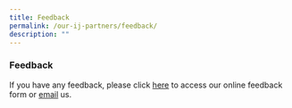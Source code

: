 ```yaml
---
title: Feedback
permalink: /our-ij-partners/feedback/
description: ""
---
```

### Feedback

If you have any feedback, please click [here](https://forms.cwp.gov.sg/chijkcp/FormC362M) to access our online feedback form or [email](mailto:chijktps@moe.edu.sg) us.